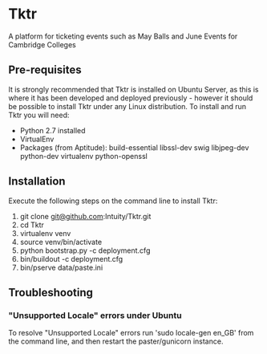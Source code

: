 # Tktr
A platform for ticketing events such as May Balls and June Events for Cambridge Colleges

## Pre-requisites
It is strongly recommended that Tktr is installed on Ubuntu Server, as this is where it has been developed
and deployed previously - however it should be possible to install Tktr under any Linux distribution.
To install and run Tktr you will need:

 - Python 2.7 installed
 - VirtualEnv
 - Packages (from Aptitude): build-essential libssl-dev swig libjpeg-dev python-dev virtualenv python-openssl


## Installation
Execute the following steps on the command line to install Tktr:

1. git clone git@github.com:Intuity/Tktr.git
2. cd Tktr
3. virtualenv venv
4. source venv/bin/activate
5. python bootstrap.py -c deployment.cfg
6. bin/buildout -c deployment.cfg
7. bin/pserve data/paste.ini

## Troubleshooting

### "Unsupported Locale" errors under Ubuntu
To resolve "Unsupported Locale" errors run 'sudo locale-gen en_GB' from the command line, and then restart
the paster/gunicorn instance.

